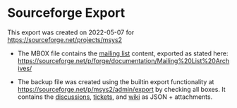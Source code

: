 # Sourceforge Export

This export was created on 2022-05-07 for https://sourceforge.net/projects/msys2

* The MBOX file contains the [mailing
  list](https://sourceforge.net/p/msys2/mailman/msys2-users/) content, exported
  as stated here:
  https://sourceforge.net/p/forge/documentation/Mailing%20List%20Archives/

* The backup file was created using the builtin export functionality at
  https://sourceforge.net/p/msys2/admin/export by checking all boxes. It
  contains the [discussions](https://sourceforge.net/p/msys2/discussion/),
  [tickets](https://sourceforge.net/p/msys2/tickets/), and
  [wiki](https://sourceforge.net/p/msys2/wiki/) as JSON + attachments.
